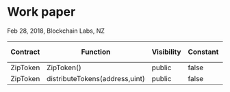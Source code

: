 # Work paper

Feb 28, 2018, Blockchain Labs, NZ


| Contract |            Function            | Visibility | Constant | Returns | Modifiers |              Static Analysis              |   Test Coverage    | Functional Analysis |
|----------|--------------------------------|------------|----------|---------|-----------|-------------------------------------------|--------------------|---------------------|
| ZipToken | ZipToken()                     | public     | false    |         |           | :white_check_mark: | :white_check_mark: | :white_check_mark:  |
| ZipToken | distributeTokens(address,uint) | public     | false    |         | onlyOwner | :white_check_mark: | :white_check_mark: | :white_check_mark:  |
